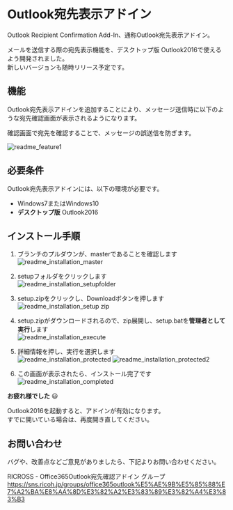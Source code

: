 # Outlook宛先表示アドイン


Outlook Recipient Confirmation Add-In、通称Outlook宛先表示アドイン。  

メールを送信する際の宛先表示機能を、デスクトップ版 Outlook2016で使えるよう開発されました。  
新しいバージョンも随時リリース予定です。


## 機能

Outlook宛先表示アドインを追加することにより、メッセージ送信時に以下のような宛先確認画面が表示されるようになります。  

確認画面で宛先を確認することで、メッセージの誤送信を防ぎます。

![readme_feature1](https://user-images.githubusercontent.com/29644865/34400946-fc5d14a6-ebd9-11e7-8489-f28e15b9d552.PNG)

## 必要条件

Outlook宛先表示アドインには、以下の環境が必要です。

*  Windows7またはWindows10
*  **デスクトップ版** Outlook2016

## インストール手順

1. ブランチのプルダウンが、masterであることを確認します  
![readme_installation_master](https://user-images.githubusercontent.com/29644865/34702423-f928fa10-f530-11e7-801b-84c7e48eec0e.PNG)

2. setupフォルダをクリックします  
![readme_installation_setupfolder](https://user-images.githubusercontent.com/29644865/34401084-5e808a04-ebdb-11e7-86d1-d8c645cee6cb.PNG)

3. setup.zipをクリックし、Downloadボタンを押します  
![readme_installation_setup zip](https://user-images.githubusercontent.com/29644865/34401117-aec2321a-ebdb-11e7-80c8-ef7945369371.PNG)

4. setup.zipがダウンロードされるので、zip展開し、setup.batを**管理者として実行**します  
![readme_installation_execute](https://user-images.githubusercontent.com/29644865/34401169-270d4bb0-ebdc-11e7-880c-fc8c719df1a9.PNG)

5. 詳細情報を押し、実行を選択します  
![readme_installation_protected](https://user-images.githubusercontent.com/29644865/34401202-666ff35c-ebdc-11e7-94b9-7651b27cb630.PNG)
![readme_installation_protected2](https://user-images.githubusercontent.com/29644865/34402338-31ab1e6e-ebe4-11e7-84cc-6d8a39125450.PNG)


6. この画面が表示されたら、インストール完了です  
![readme_installation_completed](https://user-images.githubusercontent.com/29644865/34702265-2c3cde54-f530-11e7-9201-80bf9d8d00f4.PNG)


**お疲れ様でした**  :smiley:

Outlook2016を起動すると、アドインが有効になります。  
すでに開いている場合は、再度開き直してください。


## お問い合わせ

バグや、改善点などご意見がありましたら、下記よりお問い合わせください。  

RICROSS - Office365Outlook宛先確認アドイン グループ  
https://sns.ricoh.jp/groups/office365outlook%E5%AE%9B%E5%85%88%E7%A2%BA%E8%AA%8D%E3%82%A2%E3%83%89%E3%82%A4%E3%83%B3



